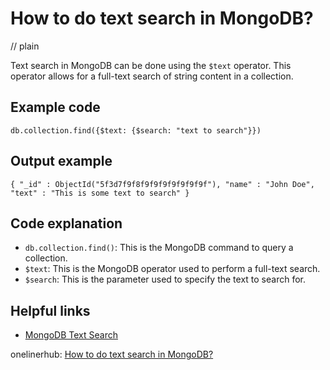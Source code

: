 # How to do text search in MongoDB?
// plain

Text search in MongoDB can be done using the `$text` operator. This operator allows for a full-text search of string content in a collection.

## Example code

```
db.collection.find({$text: {$search: "text to search"}})
```

## Output example

```
{ "_id" : ObjectId("5f3d7f9f8f9f9f9f9f9f9f9f"), "name" : "John Doe", "text" : "This is some text to search" }
```

## Code explanation

- `db.collection.find()`: This is the MongoDB command to query a collection.
- `$text`: This is the MongoDB operator used to perform a full-text search.
- `$search`: This is the parameter used to specify the text to search for.

## Helpful links
- [MongoDB Text Search](https://docs.mongodb.com/manual/text-search/)

onelinerhub: [How to do text search in MongoDB?](https://onelinerhub.com/mongodb/how-to-do-text-search-in-mongodb)